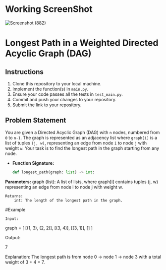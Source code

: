 # Working ScreenShot
![Screenshot (882)](https://github.com/Tracer786/assignment/assets/113162644/4f30954a-0700-4edc-a761-17b5892f7d52)

# Longest Path in a Weighted Directed Acyclic Graph (DAG)

## Instructions

1. Clone this repository to your local machine.
2. Implement the function(s) in `main.py`.
3. Ensure your code passes all the tests in `test_main.py`.
4. Commit and push your changes to your repository.
5. Submit the link to your repository.

## Problem Statement

You are given a Directed Acyclic Graph (DAG) with `n` nodes, numbered from `0` to `n-1`. The graph is represented as an adjacency list where `graph[i]` is a list of tuples `(j, w)`, representing an edge from node `i` to node `j` with weight `w`. Your task is to find the longest path in the graph starting from any node.

- **Function Signature:**
  ```python
  def longest_path(graph: list) -> int:

**Parameters:**
    graph (list): A list of lists, where graph[i] contains tuples (j, w) representing an edge from node i to node j with weight w.

    Returns:
        int: The length of the longest path in the graph.

#Example

    Input:

graph = [
    [(1, 3), (2, 2)],
    [(3, 4)],
    [(3, 1)],
    []
]

Output:

7

Explanation:
The longest path is from node 0 -> node 1 -> node 3 with a total weight of 3 + 4 = 7.
